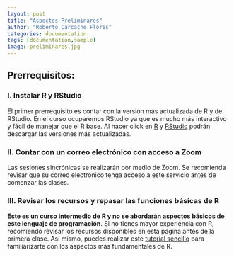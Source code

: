 ```yaml
---
layout: post
title: "Aspectos Preliminares"
author: "Roberto Carcache Flores"
categories: documentation
tags: [documentation,sample]
image: preliminares.jpg
---
```


## Prerrequisitos:

### I. Instalar R y RStudio
El primer prerrequisito es contar con la versión más actualizada de R y de RStudio. En el curso ocuparemos RStudio ya que es mucho más interactivo y fácil de manejar que el R base. Al hacer click en [R](https://cran.r-project.org/doc/manuals/r-release/R-admin.html#Installing-R-under-Windows) y [RStudio](https://rstudio.com/products/rstudio/download/) podrán descargar las versiones más actualizadas. 

### II. Contar con un correo electrónico con acceso a Zoom
Las sesiones sincrónicas se realizarán por medio de Zoom. Se recomienda revisar que su correo electrónico tenga acceso a este servicio antes de comenzar las clases. 

### III. Revisar los recursos y repasar las funciones básicas de R
**Este es un curso intermedio de R y no se abordarán aspectos básicos de este lenguaje de programación**. Si no tienes mayor experiencia con R, recomiendo revisar los recursos disponibles en esta página antes de la primera clase. Así mismo, puedes realizar este [tutorial sencillo](https://rcarcacheflores.github.io/Research/post1/) para familiarizarte con los aspectos más fundamentales de R. 

